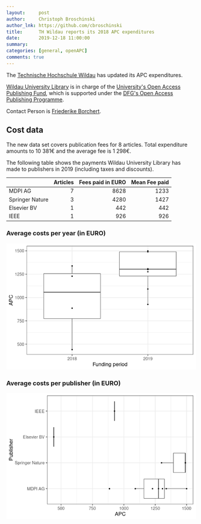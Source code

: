 ```yaml
---
layout:     post
author:     Christoph Broschinski
author_lnk: https://github.com/cbroschinski
title:      TH Wildau reports its 2018 APC expenditures
date:       2019-12-18 11:00:00
summary:    
categories: [general, openAPC]
comments: true
---
```





The [Technische Hochschule Wildau](https://www.th-wildau.de/) has updated its APC expenditures.

[Wildau University Library](https://en.th-wildau.de/university/central-facilities/university-library/) is in charge of the [University's Open Access Publishing Fund](https://www.th-wildau.de/hochschule/zentrale-einrichtungen/hochschulbibliothek/open-access-und-publikationsdienste/publikationsfonds/), which is supported under the [DFG's Open Access Publishing Programme](http://www.dfg.de/en/research_funding/programmes/infrastructure/lis/funding_opportunities/open_access/).

Contact Person is [Friederike Borchert](mailto:fborchert@th-wildau.de).

## Cost data



The new data set covers publication fees for 8 articles. Total expenditure amounts to 10 381€ and the average fee is 1 298€.

The following table shows the payments Wildau University Library has made to publishers in 2019 (including taxes and discounts).


|                | Articles| Fees paid in EURO| Mean Fee paid|
|:---------------|--------:|-----------------:|-------------:|
|MDPI AG         |        7|              8628|          1233|
|Springer Nature |        3|              4280|          1427|
|Elsevier BV     |        1|               442|           442|
|IEEE            |        1|               926|           926|

###  Average costs per year (in EURO)

![plot of chunk box_wildau_2019_12_18_year_full](/figure/box_wildau_2019_12_18_year_full-1.png)


###  Average costs per publisher (in EURO)

![plot of chunk box_wildau_2019_12_18_publisher_full](/figure/box_wildau_2019_12_18_publisher_full-1.png)
